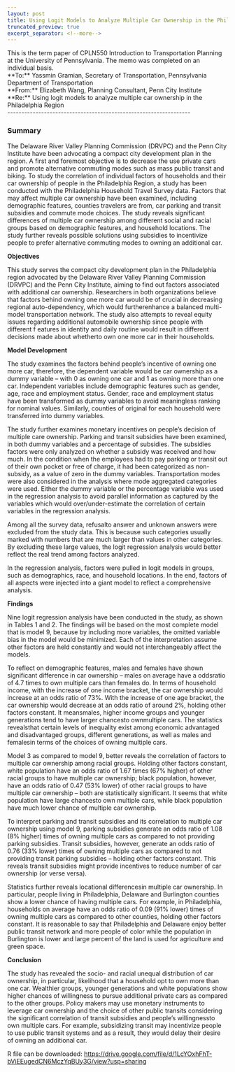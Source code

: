 ```yaml
---
layout: post
title: Using Logit Models to Analyze Multiple Car Ownership in the Philadelphia Region
truncated_preview: true
excerpt_separator: <!--more-->
---
```

<div class="message">
  This is the term paper of CPLN550 Introduction to Transportation Planning at the 
  University of Pennsylvania. The memo was completed on an individual basis.
</div>
**To:** Yassmin Gramian, Secretary of Transportation, Pennsylvania Department of Transportation <br>
**From:** Elizabeth Wang, Planning Consultant, Penn City Institute <br>
**Re:** Using logit models to analyze multiple car ownership in the Philadelphia Region <br>
----------------------------------------------------------------- <br>

### Summary <br>

The Delaware River Valley Planning Commission (DRVPC) and the Penn City Institute have been
advocating a compact city development plan in the region. A first and foremost objective is to decrease
the use private cars and promote alternative commuting modes such as mass public transit and biking.
To study the correlation of individual factors of households and their car ownership of people in the
Philadelphia Region, a study has been conducted with the Philadelphia Household Travel Survey data.
Factors that may affect multiple car ownership have been examined, including demographic features,
counties travelers are from, car parking and transit subsidies and commute mode choices. The study
reveals significant differences of multiple car ownership among different social and racial groups based
on demographic features, and household locations. The study further reveals possible solutions using
subsidies to incentivize people to prefer alternative commuting modes to owning an additional car.<!--more--> <br>

**Objectives** <br>

This study serves the compact city development plan in the Philadelphia region advocated by
the Delaware River Valley Planning Commission (DRVPC) and the Penn City Institute, aiming to find out
factors associated with additional car ownership. Researchers in both organizations believe that factors
behind owning one more car would be of crucial in decreasing regional auto-dependency, which would
furtherenhance a balanced multi-model transportation network. The study also attempts to reveal
equity issues regarding additional automobile ownership since people with different f eatures in identity
and daily routine would result in different decisions made about whetherto own one more car in their
households. <br>

**Model Development** <br>

The study examines the factors behind people’s incentive of owning one more car, therefore,
the dependent variable would be car ownership as a dummy variable – with 0 as owning one car and 1
as owning more than one car. Independent variables include demographic features such as gender, age,
race and employment status. Gender, race and employment status have been transformed as dummy
variables to avoid meaningless ranking for nominal values. Similarly, counties of original for each
household were transferred into dummy variables. <br>

The study further examines monetary incentives on people’s decision of multiple care
ownership. Parking and transit subsidies have been examined, in both dummy variables and a
percentage of subsidies. The subsidies factors were only analyzed on whether a subsidy was received
and how much. In the condition when the employees had to pay parking or transit out of their own
pocket or free of charge, it had been categorized as non-subsidy, as a value of zero in the dummy
variables. Transportation modes were also considered in the analysis where mode aggregated
categories were used. Either the dummy variable or the percentage variable was used in the regression
analysis to avoid parallel information as captured by the variables which would over/under-estimate the
correlation of certain variables in the regression analysis. <br>

Among all the survey data, refusalto answer and unknown answers were excluded from the
study data. This is because such categories usually marked with numbers that are much larger than
values in other categories. By excluding these large values, the logit regression analysis would better
reflect the real trend among factors analyzed. <br>

In the regression analysis, factors were pulled in logit models in groups, such as demographics,
race, and household locations. In the end, factors of all aspects were injected into a giant model to
reflect a comprehensive analysis. <br>

**Findings** <br>

Nine logit regression analysis have been conducted in the study, as shown in Tables 1 and 2. The
findings will be based on the most complete model that is model 9, because by including more variables,
the omitted variable bias in the model would be minimized. Each of the interpretation assume other
factors are held constantly and would not interchangeably affect the models. <br>

To reflect on demographic features, males and females have shown significant difference in car
ownership – males on average have a oddsratio of 4.7 times to own multiple cars than females do. In
terms of household income, with the increase of one income bracket, the car ownership would increase
at an odds ratio of 73%. With the increase of one age bracket, the car ownership would decrease at an
odds ratio of around 2%, holding other factors constant. It meansmales, higher income groups and
younger generations tend to have larger chancesto ownmultiple cars. The statistics revealsthat certain
levels of inequality exist among economic advantaged and disadvantaged groups, different generations,
as well as males and femalesin terms of the choices of owning multiple cars. <br>

Model 3 as compared to model 9, better reveals the correlation of factors to multiple car
ownership among racial groups. Holding other factors constant, white population have an odds ratio of
1.67 times (67% higher) of other racial groups to have multiple car ownership; black population,
however, have an odds ratio of 0.47 (53% lower) of other racial groups to have multiple car ownership –
both are statistically significant. It seems that white population have large chancesto own multiple cars,
while black population have much lower chance of multiple car ownership. <br>

To interpret parking and transit subsidies and its correlation to multiple car ownership using
model 9, parking subsidies generate an odds ratio of 1.08 (8% higher) times of owning multiple cars as
compared to not providing parking subsidies. Transit subsidies, however, generate an odds ratio of 0.76
(33% lower) times of owning multiple cars as compared to not providing transit parking subsidies –
holding other factors constant. This reveals transit subsidies might provide incentives to reduce number
of car ownership (or verse versa). <br>

Statistics further reveals locational differencesin multiple car ownership. In particular, people
living in Philadelphia, Delaware and Burlington counties show a lower chance of having multiple cars.
For example, in Philadelphia, households on average have an odds ratio of 0.09 (91% lower) times of
owning multiple cars as compared to other counties, holding other factors constant. It is reasonable to
say that Philadelphia and Delaware enjoy better public transit network and more people of color while
the population in Burlington is lower and large percent of the land is used for agriculture and green
space. <br>

**Conclusion** <br>

The study has revealed the socio- and racial unequal distribution of car ownership, in particular,
likelihood that a household opt to own more than one car. Wealthier groups, younger generations and
white populations show higher chances of willingness to pursue additional private cars as compared to
the other groups. Policy makers may use monetary instruments to leverage car ownership and the
choice of other public transits considering the significant correlation of transit subsidies and people’s
willingnessto own multiple cars. For example, subsidizing transit may incentivize people to use public
transit systems and as a result, they would delay their desire of owning an additional car. <br>

R file can be downloaded:
https://drive.google.com/file/d/1LcYOxhFhT-bViEEugedCN6MczYqBUy3G/view?usp=sharing
